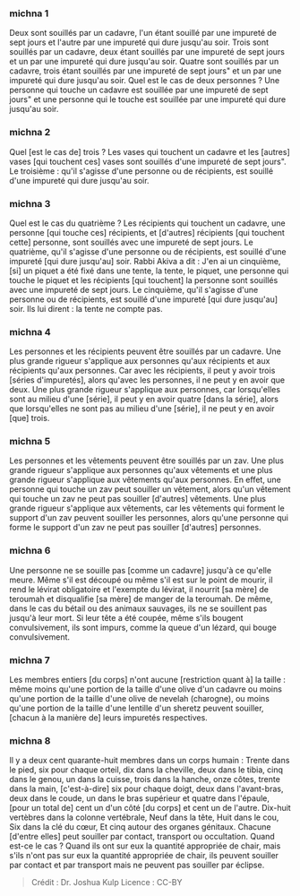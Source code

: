 
### michna 1
Deux sont souillés par un cadavre, l'un étant souillé par une impureté de sept jours et l'autre par une impureté qui dure jusqu'au soir. Trois sont souillés par un cadavre, deux étant souillés par une impureté de sept jours et un par une impureté qui dure jusqu'au soir. Quatre sont souillés par un cadavre, trois étant souillés par une impureté de sept jours" et un par une impureté qui dure jusqu'au soir. Quel est le cas de deux personnes ? Une personne qui touche un cadavre est souillée par une impureté de sept jours" et une personne qui le touche est souillée par une impureté qui dure jusqu'au soir.

### michna 2
Quel [est le cas de] trois ? Les vases qui touchent un cadavre et les [autres] vases [qui touchent ces] vases sont souillés d'une impureté de sept jours". Le troisième : qu'il s'agisse d'une personne ou de récipients, est souillé d'une impureté qui dure jusqu'au soir.

### michna 3
Quel est le cas du quatrième ?  Les récipients qui touchent un cadavre, une personne [qui touche ces] récipients, et [d'autres] récipients [qui touchent cette] personne, sont souillés avec une impureté de sept jours. Le quatrième, qu'il s'agisse d'une personne ou de récipients, est souillé d'une impureté [qui dure jusqu'au] soir. Rabbi Akiva a dit : J'en ai un cinquième, [si] un piquet a été fixé dans une tente, la tente, le piquet, une personne qui touche le piquet et les récipients [qui touchent] la personne sont souillés avec une impureté de sept jours. Le cinquième, qu'il s'agisse d'une personne ou de récipients, est souillé d'une impureté [qui dure jusqu'au] soir. Ils lui dirent : la tente ne compte pas.

### michna 4
Les personnes et les récipients peuvent être souillés par un cadavre. Une plus grande rigueur s'applique aux personnes qu'aux récipients et aux récipients qu'aux personnes. Car avec les récipients, il peut y avoir trois [séries d'impuretés], alors qu'avec les personnes, il ne peut y en avoir que deux. Une plus grande rigueur s'applique aux personnes, car lorsqu'elles sont au milieu d'une [série], il peut y en avoir quatre [dans la série], alors que lorsqu'elles ne sont pas au milieu d'une [série], il ne peut y en avoir [que] trois.

### michna 5
Les personnes et les vêtements peuvent être souillés par un zav. Une plus grande rigueur s'applique aux personnes qu'aux vêtements et une plus grande rigueur s'applique aux vêtements qu'aux personnes. En effet, une personne qui touche un zav peut souiller un vêtement, alors qu'un vêtement qui touche un zav ne peut pas souiller [d'autres] vêtements. Une plus grande rigueur s'applique aux vêtements, car les vêtements qui forment le support d'un zav peuvent souiller les personnes, alors qu'une personne qui forme le support d'un zav ne peut pas souiller [d'autres] personnes.

### michna 6
Une personne ne se souille pas [comme un cadavre] jusqu'à ce qu'elle meure. Même s'il est découpé ou même s'il est sur le point de mourir, il rend le lévirat obligatoire et l'exempte du lévirat, il nourrit [sa mère] de teroumah et disqualifie [sa mère] de manger de la teroumah. De même, dans le cas du bétail ou des animaux sauvages, ils ne se souillent pas jusqu'à leur mort. Si leur tête a été coupée, même s'ils bougent convulsivement, ils sont impurs, comme la queue d'un lézard, qui bouge convulsivement.

### michna 7
Les membres entiers [du corps] n'ont aucune [restriction quant à] la taille : même moins qu'une portion de la taille d'une olive d'un cadavre ou moins qu'une portion de la taille d'une olive de nevelah (charogne), ou moins qu'une portion de la taille d'une lentille d'un sheretz peuvent souiller, [chacun à la manière de] leurs impuretés respectives.

### michna 8
Il y a deux cent quarante-huit membres dans un corps humain : Trente dans le pied, six pour chaque orteil, dix dans la cheville, deux dans le tibia, cinq dans le genou, un dans la cuisse, trois dans la hanche, onze côtes, trente dans la main, [c'est-à-dire] six pour chaque doigt, deux dans l'avant-bras, deux dans le coude, un dans le bras supérieur et quatre dans l'épaule, [pour un total de] cent un d'un côté [du corps] et cent un de l'autre. Dix-huit vertèbres dans la colonne vertébrale, Neuf dans la tête, Huit dans le cou, Six dans la clé du cœur, Et cinq autour des organes génitaux. Chacune [d'entre elles] peut souiller par contact, transport ou occultation. Quand est-ce le cas ? Quand ils ont sur eux la quantité appropriée de chair, mais s'ils n'ont pas sur eux la quantité appropriée de chair, ils peuvent souiller par contact et par transport mais ne peuvent pas souiller par éclipse.

>Crédit : Dr. Joshua Kulp
>Licence : CC-BY